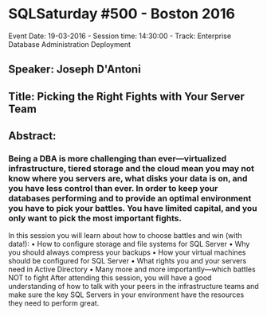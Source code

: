 # SQLSaturday #500 - Boston 2016
Event Date: 19-03-2016 - Session time: 14:30:00 - Track: Enterprise Database Administration  Deployment
## Speaker: Joseph D'Antoni
## Title: Picking the Right Fights with Your Server Team
## Abstract:
### Being a DBA is more challenging than ever—virtualized infrastructure, tiered storage and the cloud mean you may not know where you servers are, what disks your data is on, and you have less control than ever. In order to keep your databases performing and to provide an optimal environment you have to pick your battles. You have limited capital, and you only want to pick the most important fights.
In this session you will learn about how to choose battles and win (with data!):
•	How to configure storage and file systems for SQL Server
•	Why you should always compress your backups
•	How your virtual machines should be configured for SQL Server
•	What rights you and your servers need in Active Directory
•	Many more and more importantly—which battles NOT to fight
After attending this session, you will have a good understanding of how to talk with your peers in the infrastructure teams and make sure the key SQL Servers in your environment have the resources they need to perform great.

